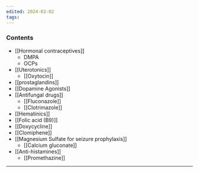 ```yaml
---
edited: 2024-03-02
tags:
---
```

### Contents
- [[Hormonal contraceptives]] 
	- DMPA 
	- OCPs 
- [[Uterotonics]] 
	- [[Oxytocin]] 
- [[prostaglandins]] 
- [[Dopamine Agonists]]
- [[Antifungal drugs]]
	- [[Fluconazole]] 
	- [[Clotrimazole]] 
- [[Hematinics]] 
- [[Folic acid (B9)]]
- [[Doxycycline]] 
- [[Clomiphene]]
- [[Magnesium Sulfate for seizure prophylaxis]] 
	- [[Calcium gluconate]] 
- [[Anti-histamines]] 
	- [[Promethazine]] 

---
